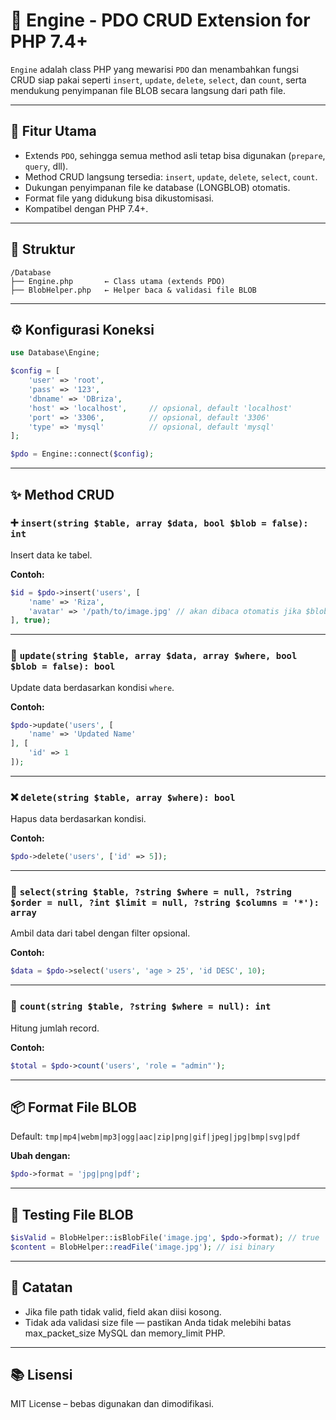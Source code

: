 # 📘 Engine - PDO CRUD Extension for PHP 7.4+

`Engine` adalah class PHP yang mewarisi `PDO` dan menambahkan fungsi CRUD siap pakai seperti `insert`, `update`, `delete`, `select`, dan `count`, serta mendukung penyimpanan file BLOB secara langsung dari path file.

---

## 🚀 Fitur Utama

- Extends `PDO`, sehingga semua method asli tetap bisa digunakan (`prepare`, `query`, dll).
- Method CRUD langsung tersedia: `insert`, `update`, `delete`, `select`, `count`.
- Dukungan penyimpanan file ke database (LONGBLOB) otomatis.
- Format file yang didukung bisa dikustomisasi.
- Kompatibel dengan PHP 7.4+.

---

## 🧱 Struktur

```
/Database
├── Engine.php       ← Class utama (extends PDO)
├── BlobHelper.php   ← Helper baca & validasi file BLOB
```

---

## ⚙️ Konfigurasi Koneksi

```php
use Database\Engine;

$config = [
    'user' => 'root',
    'pass' => '123',
    'dbname' => 'DBriza',
    'host' => 'localhost',     // opsional, default 'localhost'
    'port' => '3306',          // opsional, default '3306'
    'type' => 'mysql'          // opsional, default 'mysql'
];

$pdo = Engine::connect($config);
```

---

## ✨ Method CRUD

### ➕ `insert(string $table, array $data, bool $blob = false): int`

Insert data ke tabel.

**Contoh:**

```php
$id = $pdo->insert('users', [
    'name' => 'Riza',
    'avatar' => '/path/to/image.jpg' // akan dibaca otomatis jika $blob = true
], true);
```

---

### 🔁 `update(string $table, array $data, array $where, bool $blob = false): bool`

Update data berdasarkan kondisi `where`.

**Contoh:**

```php
$pdo->update('users', [
    'name' => 'Updated Name'
], [
    'id' => 1
]);
```

---

### ❌ `delete(string $table, array $where): bool`

Hapus data berdasarkan kondisi.

**Contoh:**

```php
$pdo->delete('users', ['id' => 5]);
```

---

### 📄 `select(string $table, ?string $where = null, ?string $order = null, ?int $limit = null, ?string $columns = '*'): array`

Ambil data dari tabel dengan filter opsional.

**Contoh:**

```php
$data = $pdo->select('users', 'age > 25', 'id DESC', 10);
```

---

### 🔢 `count(string $table, ?string $where = null): int`

Hitung jumlah record.

**Contoh:**

```php
$total = $pdo->count('users', 'role = "admin"');
```

---

## 📦 Format File BLOB

Default: `tmp|mp4|webm|mp3|ogg|aac|zip|png|gif|jpeg|jpg|bmp|svg|pdf`

**Ubah dengan:**

```php
$pdo->format = 'jpg|png|pdf';
```

---

## 🧪 Testing File BLOB

```php
$isValid = BlobHelper::isBlobFile('image.jpg', $pdo->format); // true
$content = BlobHelper::readFile('image.jpg'); // isi binary
```

---

## 🧼 Catatan

- Jika file path tidak valid, field akan diisi kosong.
- Tidak ada validasi size file — pastikan Anda tidak melebihi batas max\_packet\_size MySQL dan memory\_limit PHP.

---

## 📚 Lisensi

MIT License – bebas digunakan dan dimodifikasi.